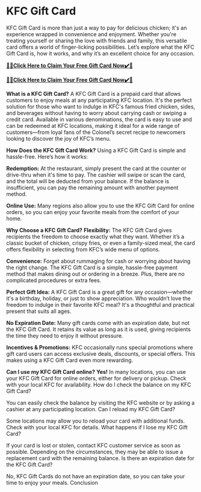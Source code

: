 # KFC Gift Card
KFC Gift Card is more than just a way to pay for delicious chicken; it's an experience wrapped in convenience and enjoyment. Whether you're treating yourself or sharing the love with friends and family, this versatile card offers a world of finger-licking possibilities. Let’s explore what the KFC Gift Card is, how it works, and why it’s an excellent choice for any occasion.

**[🎁🎁Click Here to Claim Your Free Gift Card Now✔️🎁](https://service247.xyz/kfc/)**

**[🎁🎁Click Here to Claim Your Free Gift Card Now✔️🎁](https://service247.xyz/kfc/)**


**What is a KFC Gift Card?**
A KFC Gift Card is a prepaid card that allows customers to enjoy meals at any participating KFC location. It's the perfect solution for those who want to indulge in KFC's famous fried chicken, sides, and beverages without having to worry about carrying cash or swiping a credit card. Available in various denominations, the card is easy to use and can be redeemed at KFC locations, making it ideal for a wide range of customers—from loyal fans of the Colonel’s secret recipe to newcomers looking to discover the joy of KFC’s menu.

**How Does the KFC Gift Card Work?**
Using a KFC Gift Card is simple and hassle-free. Here’s how it works:

**Redemption:** At the restaurant, simply present the card at the counter or drive-thru when it's time to pay. The cashier will swipe or scan the card, and the total will be deducted from your balance. If the balance is insufficient, you can pay the remaining amount with another payment method.

**Online Use:** Many regions also allow you to use the KFC Gift Card for online orders, so you can enjoy your favorite meals from the comfort of your home.

**Why Choose a KFC Gift Card?**
**Flexibility:** The KFC Gift Card gives recipients the freedom to choose exactly what they want. Whether it’s a classic bucket of chicken, crispy fries, or even a family-sized meal, the card offers flexibility in selecting from KFC’s wide menu of options.

**Convenience:** Forget about rummaging for cash or worrying about having the right change. The KFC Gift Card is a simple, hassle-free payment method that makes dining out or ordering in a breeze. Plus, there are no complicated procedures or extra fees.

**Perfect Gift Idea:** A KFC Gift Card is a great gift for any occasion—whether it's a birthday, holiday, or just to show appreciation. Who wouldn’t love the freedom to indulge in their favorite KFC meal? It's a thoughtful and practical present that suits all ages.

**No Expiration Date:** Many gift cards come with an expiration date, but not the KFC Gift Card. It retains its value as long as it is used, giving recipients the time they need to enjoy it without pressure.

**Incentives & Promotions:** KFC occasionally runs special promotions where gift card users can access exclusive deals, discounts, or special offers. This makes using a KFC Gift Card even more rewarding.

**Can I use my KFC Gift Card online?**
**Yes!** In many locations, you can use your KFC Gift Card for online orders, either for delivery or pickup. Check with your local KFC for availability.
How do I check the balance on my KFC Gift Card?

You can easily check the balance by visiting the KFC website or by asking a cashier at any participating location.
Can I reload my KFC Gift Card?

Some locations may allow you to reload your card with additional funds. Check with your local KFC for details.
What happens if I lose my KFC Gift Card?

If your card is lost or stolen, contact KFC customer service as soon as possible. Depending on the circumstances, they may be able to issue a replacement card with the remaining balance.
Is there an expiration date for the KFC Gift Card?

No, KFC Gift Cards do not have an expiration date, so you can take your time to enjoy your meals.
Conclusion
